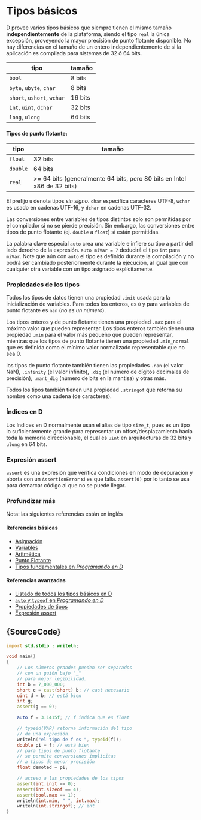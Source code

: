 # Tipos básicos

D provee varios tipos básicos que siempre tienen el mismo
tamaño **independientemente** de la plataforma, siendo el
tipo `real` la única excepción, proveyendo la mayor precisión
de punto flotante disponible. No hay diferencias en el tamaño
de un entero independientemente de si la aplicación es
compilada para sistemas de 32 ó 64 bits.

| tipo                          | tamaño
|-------------------------------|------------
|`bool`                         | 8 bits
|`byte`, `ubyte`, `char`        | 8 bits
|`short`, `ushort`, `wchar`     | 16 bits
|`int`, `uint`, `dchar`         | 32 bits
|`long`, `ulong`                | 64 bits

#### Tipos de punto flotante:

| tipo    | tamaño
|---------|--------------------------------------------------
|`float`  | 32 bits
|`double` | 64 bits
|`real`   | >= 64 bits (generalmente 64 bits, pero 80 bits en Intel x86 de 32 bits)

El prefijo `u` denota tipos *sin signo*. `char` especifica
caracteres UTF-8, `wchar` es usado en cadenas UTF-16, y `dchar`
en cadenas UTF-32.

Las conversiones entre variables de tipos distintos solo son
permitidas por el compilador si no se pierde precisión. Sin
embargo, las conversiones entre tipos de punto flotante (ej.
`double` a `float`) sí están permitidas.

La palabra clave especial `auto` crea una variable e infiere
su tipo a partir del lado derecho de la expresión. `auto miVar = 7`
deducirá el tipo `int` para `miVar`. Note que aún con `auto` el
tipo es definido durante la compilación y no podrá ser cambiado
posteriormente durante la ejecución, al igual que con cualquier
otra variable con un tipo asignado explícitamente.

### Propiedades de los tipos

Todos los tipos de datos tienen una propiedad `.init` usada para la
inicialización de variables. Para todos los enteros, es `0`
y para variables de punto flotante es `nan` (*no es un número*).

Los tipos enteros y de punto flotante tienen una propiedad `.max`
para el máximo valor que pueden representar. Los tipos enteros también
tienen una propiedad `.min` para el valor más pequeño que pueden
representar, mientras que los tipos de punto flotante tienen una
propiedad `.min_normal` que es definida como el mínimo valor
normalizado representable que no sea 0.

los tipos de punto flotante también tienen las propiedades `.nan`
(el valor NaN), `.infinity` (el valor infinito), `.dig` (el
número de dígitos decimales de precisión), `.mant_dig`
(número de bits en la mantisa) y otras más.

Todos los tipos también tienen una propiedad `.stringof`
que retorna su nombre como una cadena (de caracteres).

### Índices en D

Los índices en D normalmente usan el alias de tipo `size_t`,
pues es un tipo lo suficientemente grande para representar
un offset/desplazamiento hacia toda la memoria direccionable, el cual es
`uint` en arquitecturas de 32 bits y `ulong` en 64 bits.

### Expresión assert

`assert` es una expresión que verifica condiciones en modo
de depuración y aborta con un `AssertionError` si es que
falla. `assert(0)` por lo tanto se usa para demarcar
código al que no se puede llegar.

### Profundizar más

Nota: las siguientes referencias están en inglés

#### Referencias básicas

- [Asignación](http://ddili.org/ders/d.en/assignment.html)
- [Variables](http://ddili.org/ders/d.en/variables.html)
- [Aritmética](http://ddili.org/ders/d.en/arithmetic.html)
- [Punto Flotante](http://ddili.org/ders/d.en/floating_point.html)
- [Tipos fundamentales en _Programando en D_](http://ddili.org/ders/d.en/types.html)

#### Referencias avanzadas

- [Listado de todos los tipos básicos en D](https://dlang.org/spec/type.html)
- [`auto` y `typeof` en _Programando en D_](http://ddili.org/ders/d.en/auto_and_typeof.html)
- [Propiedades de tipos](https://dlang.org/spec/property.html)
- [Expresión assert](https://dlang.org/spec/expression.html#AssertExpression)

## {SourceCode}

```d
import std.stdio : writeln;

void main()
{
    // Los números grandes pueden ser separados
    // con un guión bajo "_"
    // para mejor legibilidad.
    int b = 7_000_000;
    short c = cast(short) b; // cast necesario
    uint d = b; // está bien
    int g;
    assert(g == 0);

    auto f = 3.1415f; // f indica que es float

    // typeid(VAR) retorna información del tipo
    // de una expresión.
    writeln("el tipo de f es ", typeid(f));
    double pi = f; // está bien
    // para tipos de punto flotante
    // se permite conversiones implícitas
    // a tipos de menor precisión
    float demoted = pi;

    // acceso a las propiedades de los tipos
    assert(int.init == 0);
    assert(int.sizeof == 4);
    assert(bool.max == 1);
    writeln(int.min, " ", int.max);
    writeln(int.stringof); // int
}
```
